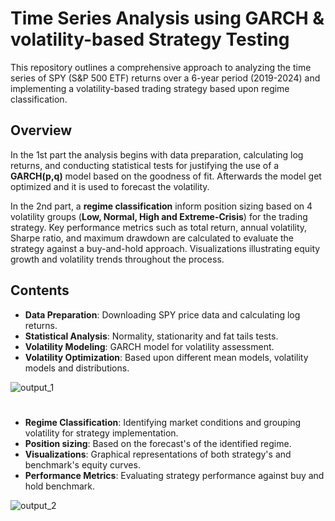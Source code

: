 # Time Series Analysis using GARCH & volatility-based Strategy Testing

This repository outlines a comprehensive approach to analyzing the time series of SPY (S&P 500 ETF) returns over a 6-year period (2019-2024) and implementing a volatility-based trading strategy based upon regime classification.

## Overview

In the 1st part the analysis begins with data preparation, calculating log returns, and conducting statistical tests for justifying the use of a **GARCH(p,q)** model based on the goodness of fit. Afterwards the model get optimized and it is used to forecast the volatility. 

In the 2nd part, a **regime classification** inform position sizing based on 4 volatility groups (**Low, Normal, High and Extreme-Crisis**) for the trading strategy. Key performance metrics such as total return, annual volatility, Sharpe ratio, and maximum drawdown are calculated to evaluate the strategy against a buy-and-hold approach. Visualizations illustrating equity growth and volatility trends throughout the process.

## Contents

- **Data Preparation**: Downloading SPY price data and calculating log returns.
- **Statistical Analysis**: Normality, stationarity and fat tails tests.
- **Volatility Modeling**: GARCH model for volatility assessment.
- **Volatility Optimization**: Based upon different mean models, volatility models and distributions.

![output_1](https://github.com/user-attachments/assets/bdb0f1f6-b048-476f-96f1-309662f5728a)

#
- **Regime Classification**: Identifying market conditions and grouping volatility for strategy implementation.
- **Position sizing**: Based on the forecast's of the identified regime.
- **Visualizations**: Graphical representations of both strategy's and benchmark's equity curves.
- **Performance Metrics**: Evaluating strategy performance against buy and hold benchmark.

![output_2](https://github.com/user-attachments/assets/8b6e3b92-44d1-457b-a0ae-901dde5222d4)

